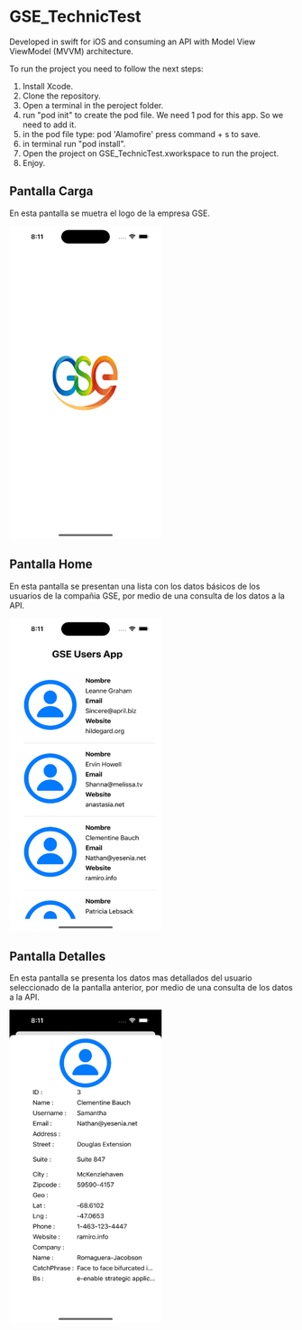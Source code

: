 # GSE_TechnicTest

Developed in swift for iOS and consuming an API with Model View ViewModel (MVVM) architecture.

To run the project you need to follow the next steps:

1. Install Xcode.
2. Clone the repository.
3. Open a terminal in the peroject folder.
4. run "pod init" to create the pod file.
We need 1 pod for this app. So we need to add it.
5. in the pod file type: 
  pod 'Alamofire'
press command + s to save.
6. in terminal run "pod install".
7. Open the project on GSE_TechnicTest.xworkspace to run the project.
8. Enjoy.

## Pantalla Carga

En esta pantalla se muetra el logo de la empresa GSE.

<img src="./Assets/Images/Splash%20Screen.png" width=270 height=555>

## Pantalla Home

En esta pantalla se presentan una lista con los datos básicos de los usuarios de la compañia GSE, por medio de una consulta de los datos a la API.

<img src="./Assets/Images/Home%20Screen.png" width=270 height=555>

## Pantalla Detalles

En esta pantalla se presenta los datos mas detallados del usuario seleccionado de la pantalla anterior, por medio de una consulta de los datos a la API.

<img src="./Assets/Images/Details%20Screen.png" width=270 height=555>
